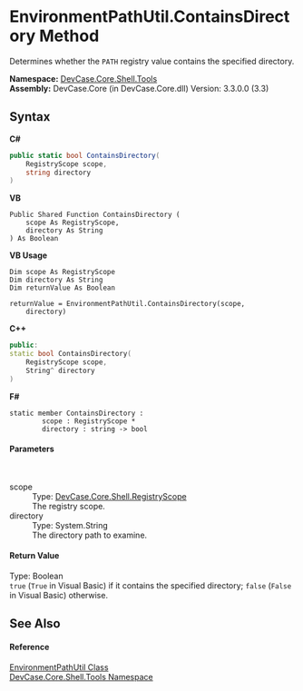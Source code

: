 # EnvironmentPathUtil.ContainsDirectory Method 
 

Determines whether the `PATH` registry value contains the specified directory.

**Namespace:**&nbsp;<a href="N_DevCase_Core_Shell_Tools">DevCase.Core.Shell.Tools</a><br />**Assembly:**&nbsp;DevCase.Core (in DevCase.Core.dll) Version: 3.3.0.0 (3.3)

## Syntax

**C#**<br />
``` C#
public static bool ContainsDirectory(
	RegistryScope scope,
	string directory
)
```

**VB**<br />
``` VB
Public Shared Function ContainsDirectory ( 
	scope As RegistryScope,
	directory As String
) As Boolean
```

**VB Usage**<br />
``` VB Usage
Dim scope As RegistryScope
Dim directory As String
Dim returnValue As Boolean

returnValue = EnvironmentPathUtil.ContainsDirectory(scope, 
	directory)
```

**C++**<br />
``` C++
public:
static bool ContainsDirectory(
	RegistryScope scope, 
	String^ directory
)
```

**F#**<br />
``` F#
static member ContainsDirectory : 
        scope : RegistryScope * 
        directory : string -> bool 

```


#### Parameters
&nbsp;<dl><dt>scope</dt><dd>Type: <a href="T_DevCase_Core_Shell_RegistryScope">DevCase.Core.Shell.RegistryScope</a><br />The registry scope.</dd><dt>directory</dt><dd>Type: System.String<br />The directory path to examine.</dd></dl>

#### Return Value
Type: Boolean<br />`true` (`True` in Visual Basic) if it contains the specified directory; `false` (`False` in Visual Basic) otherwise.

## See Also


#### Reference
<a href="T_DevCase_Core_Shell_Tools_EnvironmentPathUtil">EnvironmentPathUtil Class</a><br /><a href="N_DevCase_Core_Shell_Tools">DevCase.Core.Shell.Tools Namespace</a><br />
